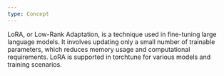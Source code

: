 ```yaml
---
type: Concept
---
```


LoRA, or Low-Rank Adaptation, is a technique used in fine-tuning large language models. It involves updating only a small number of trainable parameters, which reduces memory usage and computational requirements. LoRA is supported in torchtune for various models and training scenarios.